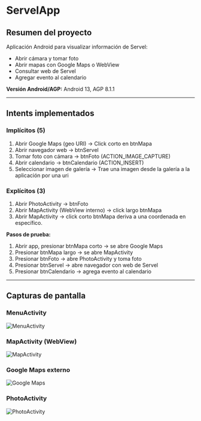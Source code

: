 # ServelApp

## Resumen del proyecto
Aplicación Android para visualizar información de Servel:
- Abrir cámara y tomar foto
- Abrir mapas con Google Maps o WebView
- Consultar web de Servel
- Agregar evento al calendario

**Versión Android/AGP:** Android 13, AGP 8.1.1

---

## Intents implementados

### Implícitos (5)
1. Abrir Google Maps (geo URI) → Click corto en btnMapa
2. Abrir navegador web → btnServel
3. Tomar foto con cámara → btnFoto (ACTION_IMAGE_CAPTURE)
4. Abrir calendario → btnCalendario (ACTION_INSERT)
5. Seleccionar imagen de galería → Trae una imagen desde la galería a la aplicación por una uri

### Explícitos (3)
1. Abrir PhotoActivity → btnFoto
2. Abrir MapActivity (WebView interno) → click largo btnMapa
3. Abrir MapActivity -> click corto btnMapa deriva a una coordenada en específico.

**Pasos de prueba:**
1. Abrir app, presionar btnMapa corto → se abre Google Maps
2. Presionar btnMapa largo → se abre MapActivity
3. Presionar btnFoto → abre PhotoActivity y toma foto
4. Presionar btnServel → abre navegador con web de Servel
5. Presionar btnCalendario → agrega evento al calendario

---

## Capturas de pantalla

### MenuActivity
![MenuActivity](app/src/main/assets/screenshots/menu.png)

### MapActivity (WebView)
![MapActivity](app/src/main/assets/screenshots/map_activity.png)

### Google Maps externo
![Google Maps](app/src/main/assets/screenshots/google_maps.png)

### PhotoActivity
![PhotoActivity](app/src/main/assets/screenshots/photo_activity.png)



